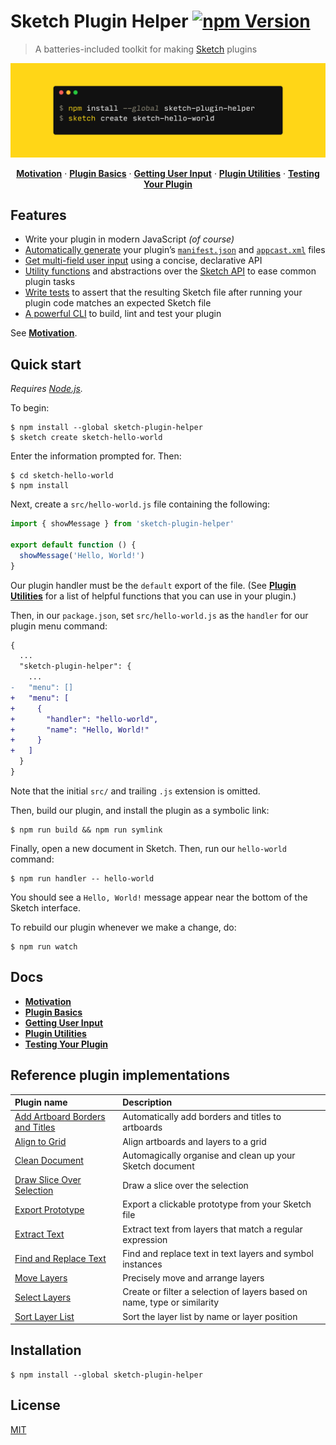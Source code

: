 # Sketch Plugin Helper [![npm Version](https://badgen.net/npm/v/sketch-plugin-helper)](https://www.npmjs.org/package/sketch-plugin-helper)

> A batteries-included toolkit for making [Sketch](https://www.sketch.com/) plugins

[![Sketch Plugin Helper](/media/header.png)](#quick-start)

<div align="center">

[**Motivation**](docs/1-motivation.md#readme) · [**Plugin Basics**](docs/2-plugin-basics.md#readme) · [**Getting User Input**](docs/3-getting-user-input.md#readme) · [**Plugin Utilities**](docs/4-plugin-utilities.md#readme) · [**Testing Your Plugin**](docs/5-testing-your-plugin.md#readme)

</div>

## Features

- Write your plugin in modern JavaScript *(of course)*
- [Automatically generate](docs/2-plugin-basics.md#readme) your plugin’s [`manifest.json`](https://developer.sketch.com/plugins/plugin-manifest) and [`appcast.xml`](https://developer.sketch.com/plugins/update-a-plugin) files
- [Get multi-field user input](docs/3-getting-user-input.md#readme) using a concise, declarative API
- [Utility functions](docs/4-plugin-utilities.md#readme) and abstractions over the [Sketch API](https://developer.sketch.com/reference/api/) to ease common plugin tasks
- [Write tests](docs/5-testing-your-plugin.md#readme) to assert that the resulting Sketch file after running your plugin code matches an expected Sketch file
- [A powerful CLI](docs/2-plugin-basics.md#cli) to build, lint and test your plugin

See [**Motivation**](docs/1-motivation.md#readme).

## Quick start

*Requires [Node.js](https://nodejs.org/).*

To begin:

```
$ npm install --global sketch-plugin-helper
$ sketch create sketch-hello-world
```

Enter the information prompted for. Then:

```
$ cd sketch-hello-world
$ npm install
```

Next, create a `src/hello-world.js` file containing the following:

```js
import { showMessage } from 'sketch-plugin-helper'

export default function () {
  showMessage('Hello, World!')
}
```

Our plugin handler must be the `default` export of the file. (See [**Plugin Utilities**](docs/4-plugin-utilities.md#readme) for a list of helpful functions that you can use in your plugin.)

Then, in our `package.json`, set `src/hello-world.js` as the `handler` for our plugin menu command:

```diff
{
  ...
  "sketch-plugin-helper": {
    ...
-   "menu": []
+   "menu": [
+     {
+       "handler": "hello-world",
+       "name": "Hello, World!"
+     }
+   ]
  }
}
```

Note that the initial `src/` and trailing `.js` extension is omitted.

Then, build our plugin, and install the plugin as a symbolic link:

```
$ npm run build && npm run symlink
```

Finally, open a new document in Sketch. Then, run our `hello-world` command:

```
$ npm run handler -- hello-world
```

You should see a `Hello, World!` message appear near the bottom of the Sketch interface.

To rebuild our plugin whenever we make a change, do:

```
$ npm run watch
```

## Docs

- [**Motivation**](docs/1-motivation.md#readme)
- [**Plugin Basics**](docs/2-plugin-basics.md#readme)
- [**Getting User Input**](docs/3-getting-user-input.md#readme)
- [**Plugin Utilities**](docs/4-plugin-utilities.md#readme)
- [**Testing Your Plugin**](docs/5-testing-your-plugin.md#readme)

## Reference plugin implementations

Plugin name | Description
:-|:-
[Add Artboard Borders and Titles](https://github.com/yuanqing/sketch-add-artboard-borders-and-titles) | Automatically add borders and titles to artboards
[Align to Grid](https://github.com/yuanqing/sketch-align-to-grid) | Align artboards and layers to a grid
[Clean Document](https://github.com/yuanqing/sketch-clean-document) | Automagically organise and clean up your Sketch document
[Draw Slice Over Selection](https://github.com/yuanqing/sketch-draw-slice-over-selection) | Draw a slice over the selection
[Export Prototype](https://github.com/yuanqing/sketch-export-prototype) | Export a clickable prototype from your Sketch file
[Extract Text](https://github.com/yuanqing/sketch-extract-text) | Extract text from layers that match a regular expression
[Find and Replace Text](https://github.com/yuanqing/sketch-find-and-replace-text) | Find and replace text in text layers and symbol instances
[Move Layers](https://github.com/yuanqing/sketch-move-layers) | Precisely move and arrange layers
[Select Layers](https://github.com/yuanqing/sketch-select-layers) | Create or filter a selection of layers based on name, type or similarity
[Sort Layer List](https://github.com/yuanqing/sketch-sort-layer-list) | Sort the layer list by name or layer position

## Installation

```
$ npm install --global sketch-plugin-helper
```

## License

[MIT](LICENSE.md)
